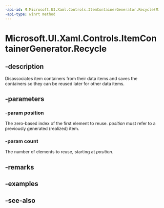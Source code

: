 ```yaml
---
-api-id: M:Microsoft.UI.Xaml.Controls.ItemContainerGenerator.Recycle(Microsoft.UI.Xaml.Controls.Primitives.GeneratorPosition,System.Int32)
-api-type: winrt method
---
```


<!-- Method syntax
public void Recycle(Windows.UI.Xaml.Controls.Primitives.GeneratorPosition position, System.Int32 count)
-->

# Microsoft.UI.Xaml.Controls.ItemContainerGenerator.Recycle

## -description
Disassociates item containers from their data items and saves the containers so they can be reused later for other data items.

## -parameters
### -param position
The zero-based index of the first element to reuse. *position* must refer to a previously generated (realized) item.

### -param count
The number of elements to reuse, starting at *position*.

## -remarks

## -examples

## -see-also
